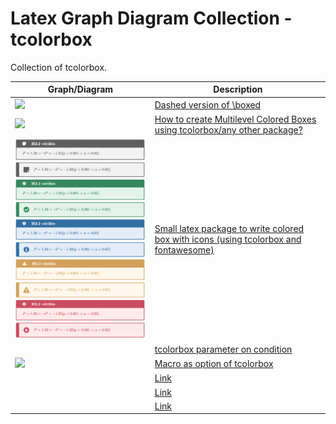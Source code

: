 
# Latex Graph Diagram Collection - tcolorbox
Collection of tcolorbox.

[comment]: <> (| <img src="" width=400> |[Link])

|Graph/Diagram | Description | 
|---------------| --------------------|
| <img src="https://i.stack.imgur.com/IqFF0.jpg" width=400> |[Dashed version of \boxed](https://tex.stackexchange.com/questions/285487/dashed-version-of-boxed)
| <img src="https://i.stack.imgur.com/WGkNE.png" width=400> |[How to create Multilevel Colored Boxes using tcolorbox/any other package?](https://tex.stackexchange.com/questions/68010/how-to-create-multilevel-colored-boxes-using-tcolorbox-any-other-package)
| <img src="https://github.com/TBlauwe/card/raw/master/preview_1.png" width=400> |[Small latex package to write colored box with icons (using tcolorbox and fontawesome)](https://github.com/TBlauwe/card/blob/master/readme.md)
| <img src="" width=400> |[tcolorbox parameter on condition](https://tex.stackexchange.com/questions/618173/tcolorbox-parameter-on-condition)
| <img src="https://i.stack.imgur.com/wgtHe.png" width=400> |[Macro as option of tcolorbox](https://tex.stackexchange.com/questions/384938/macro-as-option-of-tcolorbox)
| <img src="" width=400> |[Link]()
| <img src="" width=400> |[Link]()
| <img src="" width=400> |[Link]()
<!----
| <img src="" width=400> |[Link]()
| <img src="" width=400> |[Link]()
-->
